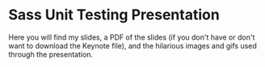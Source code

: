# Sass Unit Testing Presentation

Here you will find my slides, a PDF of the slides (if you don't have or don't want to download the Keynote file), and the hilarious images and gifs used through the presentation.